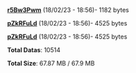[**r5Bw3Pwm**](/data/r5Bw3Pwm.txt) (18/02/23 - 18:56)- 1182 bytes

[**pZkRFuLd**](/data/pZkRFuLd.txt) (18/02/23 - 18:56)- 4525 bytes

[**pZkRFuLd**](/data/pZkRFuLd.txt) (18/02/23 - 18:56)- 4525 bytes

**Total Datas**: 10514

**Total Size**: 67.87 MB / 67.9 MB